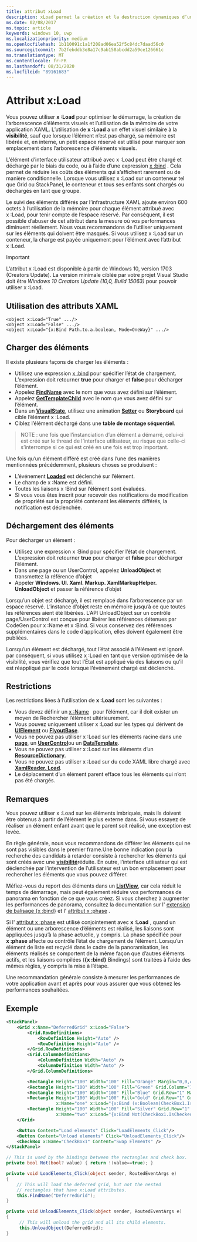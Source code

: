 ```yaml
---
title: attribut xLoad
description: xLoad permet la création et la destruction dynamiques d’un élément et de ses enfants, réduisant ainsi le temps de démarrage et l’utilisation de la mémoire.
ms.date: 02/08/2017
ms.topic: article
keywords: windows 10, uwp
ms.localizationpriority: medium
ms.openlocfilehash: 1b110091c1a1f208ad06ea52f5c84dc7daad56c0
ms.sourcegitcommit: 7b2febddb3e8a17c9ab158abcdd2a59ce126661c
ms.translationtype: MT
ms.contentlocale: fr-FR
ms.lasthandoff: 08/31/2020
ms.locfileid: "89161683"
---
```

# <a name="xload-attribute"></a>Attribut x:Load

Vous pouvez utiliser **x :Load** pour optimiser le démarrage, la création de l’arborescence d’éléments visuels et l’utilisation de la mémoire de votre application XAML. L’utilisation de **x :Load** a un effet visuel similaire à la **visibilité**, sauf que lorsque l’élément n’est pas chargé, sa mémoire est libérée et, en interne, un petit espace réservé est utilisé pour marquer son emplacement dans l’arborescence d’éléments visuels.

L’élément d’interface utilisateur attribué avec x :Load peut être chargé et déchargé par le biais du code, ou à l’aide d’une expression [x :bind](x-bind-markup-extension.md) . Cela permet de réduire les coûts des éléments qui s’affichent rarement ou de manière conditionnelle. Lorsque vous utilisez x :Load sur un conteneur tel que Grid ou StackPanel, le conteneur et tous ses enfants sont chargés ou déchargés en tant que groupe.

Le suivi des éléments différés par l’infrastructure XAML ajoute environ 600 octets à l’utilisation de la mémoire pour chaque élément attribué avec x :Load, pour tenir compte de l’espace réservé. Par conséquent, il est possible d’abuser de cet attribut dans la mesure où vos performances diminuent réellement. Nous vous recommandons de l’utiliser uniquement sur les éléments qui doivent être masqués. Si vous utilisez x :Load sur un conteneur, la charge est payée uniquement pour l’élément avec l’attribut x :Load.

> [!IMPORTANT]
> L’attribut x :Load est disponible à partir de Windows 10, version 1703 (Creators Update). La version minimale ciblée par votre projet Visual Studio doit être *Windows 10 Creators Update (10,0, Build 15063)* pour pouvoir utiliser x :Load.

## <a name="xaml-attribute-usage"></a>Utilisation des attributs XAML

``` syntax
<object x:Load="True" .../>
<object x:Load="False" .../>
<object x:Load="{x:Bind Path.to.a.boolean, Mode=OneWay}" .../>
```

## <a name="loading-elements"></a>Charger des éléments

Il existe plusieurs façons de charger les éléments :

- Utilisez une expression [x :bind](x-bind-markup-extension.md) pour spécifier l’état de chargement. L’expression doit retourner **true** pour charger et **false** pour décharger l’élément.
- Appelez [**FindName**](/uwp/api/windows.ui.xaml.frameworkelement.findname) avec le nom que vous avez défini sur l’élément.
- Appelez [**GetTemplateChild**](/uwp/api/windows.ui.xaml.controls.control.gettemplatechild) avec le nom que vous avez défini sur l’élément.
- Dans un [**VisualState**](/uwp/api/Windows.UI.Xaml.VisualState), utilisez une animation [**Setter**](/uwp/api/Windows.UI.Xaml.Setter) ou **Storyboard** qui cible l’élément x :Load.
- Ciblez l’élément déchargé dans une **table de montage séquentiel**.

> NOTE : une fois que l’instanciation d’un élément a démarré, celui-ci est créé sur le thread de l’interface utilisateur, au risque que celle-ci s’interrompe si ce qui est créé en une fois est trop important.

Une fois qu’un élément différé est créé dans l’une des manières mentionnées précédemment, plusieurs choses se produisent :

- L’événement [**Loaded**](/uwp/api/windows.ui.xaml.frameworkelement.loaded) est déclenché sur l’élément.
- Le champ de x :Name est défini.
- Toutes les liaisons x :Bind sur l’élément sont évaluées.
- Si vous vous êtes inscrit pour recevoir des notifications de modification de propriété sur la propriété contenant les éléments différés, la notification est déclenchée.

## <a name="unloading-elements"></a>Déchargement des éléments

Pour décharger un élément :

- Utilisez une expression x :Bind pour spécifier l’état de chargement. L’expression doit retourner **true** pour charger et **false** pour décharger l’élément.
- Dans une page ou un UserControl, appelez **UnloadObject** et transmettez la référence d’objet
- Appeler **Windows. UI. Xaml. Markup. XamlMarkupHelper. UnloadObject** et passer la référence d’objet

Lorsqu’un objet est déchargé, il est remplacé dans l’arborescence par un espace réservé. L’instance d’objet reste en mémoire jusqu’à ce que toutes les références aient été libérées. L’API UnloadObject sur un contrôle page/UserControl est conçue pour libérer les références détenues par CodeGen pour x :Name et x :Bind. Si vous conservez des références supplémentaires dans le code d’application, elles doivent également être publiées.

Lorsqu’un élément est déchargé, tout l’état associé à l’élément est ignoré. par conséquent, si vous utilisez x :Load en tant que version optimisée de la visibilité, vous vérifiez que tout l’État est appliqué via des liaisons ou qu’il est réappliqué par le code lorsque l’événement chargé est déclenché.

## <a name="restrictions"></a>Restrictions

Les restrictions liées à l’utilisation de **x :Load** sont les suivantes :

- Vous devez définir un [x :Name](x-name-attribute.md)   pour l’élément, car il doit exister un moyen de Rechercher l’élément ultérieurement.
- Vous pouvez uniquement utiliser x :Load sur les types qui dérivent de [**UIElement**](/uwp/api/Windows.UI.Xaml.UIElement) ou [**FlyoutBase**](/uwp/api/Windows.UI.Xaml.Controls.Primitives.FlyoutBase).
- Vous ne pouvez pas utiliser x :Load sur les éléments racine dans une [**page**](/uwp/api/windows.ui.xaml.controls.page), un [**UserControl**](/uwp/api/windows.ui.xaml.controls.usercontrol)ou un [**DataTemplate**](/uwp/api/Windows.UI.Xaml.DataTemplate).
- Vous ne pouvez pas utiliser x :Load sur les éléments d’un [**ResourceDictionary**](/uwp/api/Windows.UI.Xaml.ResourceDictionary).
- Vous ne pouvez pas utiliser x :Load sur du code XAML libre chargé avec [**XamlReader. Load**](/uwp/api/windows.ui.xaml.markup.xamlreader.load).
- Le déplacement d’un élément parent efface tous les éléments qui n’ont pas été chargés.

## <a name="remarks"></a>Remarques

Vous pouvez utiliser x :Load sur les éléments imbriqués, mais ils doivent être obtenus à partir de l’élément le plus externe dans. Si vous essayez de réaliser un élément enfant avant que le parent soit réalisé, une exception est levée.

En règle générale, nous vous recommandons de différer les éléments qui ne sont pas visibles dans le premier frame.Une bonne indication pour la recherche des candidats à retarder consiste à rechercher les éléments qui sont créés avec une [**visibilité**](/uwp/api/windows.ui.xaml.uielement.visibility)réduite. En outre, l’interface utilisateur qui est déclenchée par l’intervention de l’utilisateur est un bon emplacement pour rechercher les éléments que vous pouvez différer.

Méfiez-vous du report des éléments dans un [**ListView**](/uwp/api/Windows.UI.Xaml.Controls.ListView), car cela réduit le temps de démarrage, mais peut également réduire vos performances de panorama en fonction de ce que vous créez. Si vous cherchez à augmenter les performances de panorama, consultez la documentation sur l' [extension de balisage {x :bind}](x-bind-markup-extension.md) et l' [attribut x :phase](x-phase-attribute.md) .

Si l' [attribut x :phase](x-phase-attribute.md) est utilisé conjointement avec **x :Load** , quand un élément ou une arborescence d’éléments est réalisé, les liaisons sont appliquées jusqu’à la phase actuelle, y compris. La phase spécifiée pour **x :phase** affecte ou contrôle l’état de chargement de l’élément. Lorsqu’un élément de liste est recyclé dans le cadre de la panoramisation, les éléments réalisés se comportent de la même façon que d’autres éléments actifs, et les liaisons compilées (**{x :bind}** Bindings) sont traitées à l’aide des mêmes règles, y compris la mise à l’étape.

Une recommandation générale consiste à mesurer les performances de votre application avant et après pour vous assurer que vous obtenez les performances souhaitées.

## <a name="example"></a>Exemple

```xml
<StackPanel>
    <Grid x:Name="DeferredGrid" x:Load="False">
        <Grid.RowDefinitions>
            <RowDefinition Height="Auto" />
            <RowDefinition Height="Auto" />
        </Grid.RowDefinitions>
        <Grid.ColumnDefinitions>
            <ColumnDefinition Width="Auto" />
            <ColumnDefinition Width="Auto" />
        </Grid.ColumnDefinitions>

        <Rectangle Height="100" Width="100" Fill="Orange" Margin="0,0,4,4"/>
        <Rectangle Height="100" Width="100" Fill="Green" Grid.Column="1" Margin="4,0,0,4"/>
        <Rectangle Height="100" Width="100" Fill="Blue" Grid.Row="1" Margin="0,4,4,0"/>
        <Rectangle Height="100" Width="100" Fill="Gold" Grid.Row="1" Grid.Column="1" Margin="4,4,0,0"
                   x:Name="one" x:Load="{x:Bind (x:Boolean)CheckBox1.IsChecked, Mode=OneWay}"/>
        <Rectangle Height="100" Width="100" Fill="Silver" Grid.Row="1" Grid.Column="1" Margin="4,4,0,0"
                   x:Name="two" x:Load="{x:Bind Not(CheckBox1.IsChecked), Mode=OneWay}"/>
    </Grid>

    <Button Content="Load elements" Click="LoadElements_Click"/>
    <Button Content="Unload elements" Click="UnloadElements_Click"/>
    <CheckBox x:Name="CheckBox1" Content="Swap Elements" />
</StackPanel>
```

```csharp
// This is used by the bindings between the rectangles and check box.
private bool Not(bool? value) { return !(value==true); }

private void LoadElements_Click(object sender, RoutedEventArgs e)
{
    // This will load the deferred grid, but not the nested
    // rectangles that have x:Load attributes.
    this.FindName("DeferredGrid"); 
}

private void UnloadElements_Click(object sender, RoutedEventArgs e)
{
     // This will unload the grid and all its child elements.
     this.UnloadObject(DeferredGrid);
}
```